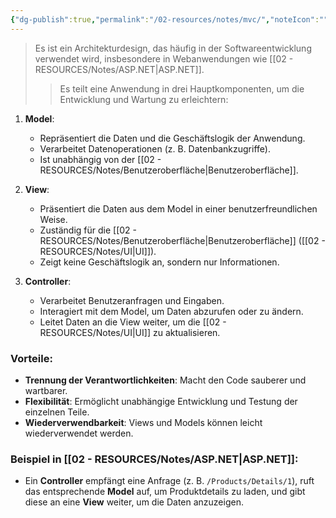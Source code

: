 ```yaml
---
{"dg-publish":true,"permalink":"/02-resources/notes/mvc/","noteIcon":"","updated":"2024-11-25T15:34:45.283+01:00"}
---
```


>Es ist ein Architekturdesign, das häufig in der Softwareentwicklung verwendet wird, insbesondere in Webanwendungen wie [[02 - RESOURCES/Notes/ASP.NET\|ASP.NET]].
>>Es teilt eine Anwendung in drei Hauptkomponenten, um die Entwicklung und Wartung zu erleichtern:

1. **Model**:
    
    - Repräsentiert die Daten und die Geschäftslogik der Anwendung.
    - Verarbeitet Datenoperationen (z. B. Datenbankzugriffe).
    - Ist unabhängig von der [[02 - RESOURCES/Notes/Benutzeroberfläche\|Benutzeroberfläche]].
2. **View**:
    
    - Präsentiert die Daten aus dem Model in einer benutzerfreundlichen Weise.
    - Zuständig für die [[02 - RESOURCES/Notes/Benutzeroberfläche\|Benutzeroberfläche]] ([[02 - RESOURCES/Notes/UI\|UI]]).
    - Zeigt keine Geschäftslogik an, sondern nur Informationen.
3. **Controller**:
    
    - Verarbeitet Benutzeranfragen und Eingaben.
    - Interagiert mit dem Model, um Daten abzurufen oder zu ändern.
    - Leitet Daten an die View weiter, um die [[02 - RESOURCES/Notes/UI\|UI]] zu aktualisieren.

### Vorteile:

- **Trennung der Verantwortlichkeiten**: Macht den Code sauberer und wartbarer.
- **Flexibilität**: Ermöglicht unabhängige Entwicklung und Testung der einzelnen Teile.
- **Wiederverwendbarkeit**: Views und Models können leicht wiederverwendet werden.

### Beispiel in [[02 - RESOURCES/Notes/ASP.NET\|ASP.NET]]:

- Ein **Controller** empfängt eine Anfrage (z. B. `/Products/Details/1`), ruft das entsprechende **Model** auf, um Produktdetails zu laden, und gibt diese an eine **View** weiter, um die Daten anzuzeigen.
